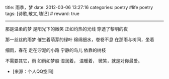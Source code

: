 title: 雨季，梦
date: 2012-03-06 13:27:16
categories: poetry #life poetry
tags: [诗歌,散文,随记]  # <!--more-->
reward: true

---

那是温柔的梦
是阳光下的微笑
正如灼热的光线
穿透了黎明的夜

<!--more-->

那一丝丝的雨梦
催生着萌芽的绿叶
绵绵细水，卷卷不息
在那雨与树间，坐着

细雨，春花
走在泞泥的小路
宁静的鸟儿
依靠的树枝

不需要其它，雨
如雨如梦般
湿润着，
温暖着，
微笑，就是对你最爱。

- [来源：个人QQ空间]
